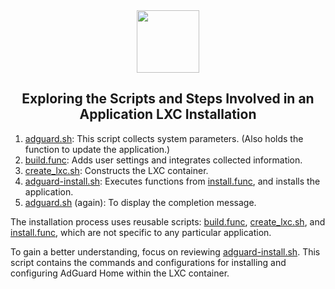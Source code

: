 <div align="center">
<img src="https://raw.githubusercontent.com/mstinaff/ProxmoxVE/main/misc/images/logo.png" height="100px" />
</div>
<h2><div align="center">Exploring the Scripts and Steps Involved in an Application LXC Installation</div></h2>

1) [adguard.sh](https://github.com/mstinaff/ProxmoxVE/blob/main/ct/adguard.sh): This script collects system parameters. (Also holds the function to update the application.)
2) [build.func](https://github.com/mstinaff/ProxmoxVE/blob/main/misc/build.func): Adds user settings and integrates collected information.
3) [create_lxc.sh](https://github.com/mstinaff/ProxmoxVE/blob/main/ct/create_lxc.sh): Constructs the LXC container.
4) [adguard-install.sh](https://github.com/mstinaff/ProxmoxVE/blob/main/install/adguard-install.sh): Executes functions from [install.func](https://github.com/mstinaff/ProxmoxVE/blob/main/misc/install.func), and installs the application.
5) [adguard.sh](https://github.com/mstinaff/ProxmoxVE/blob/main/ct/adguard.sh) (again): To display the completion message.

The installation process uses reusable scripts: [build.func](https://github.com/mstinaff/ProxmoxVE/blob/main/misc/build.func), [create_lxc.sh](https://github.com/mstinaff/ProxmoxVE/blob/main/ct/create_lxc.sh), and [install.func](https://github.com/mstinaff/ProxmoxVE/blob/main/misc/install.func), which are not specific to any particular application.

To gain a better understanding, focus on reviewing [adguard-install.sh](https://github.com/mstinaff/ProxmoxVE/blob/main/install/adguard-install.sh). This script contains the commands and configurations for installing and configuring AdGuard Home within the LXC container.
